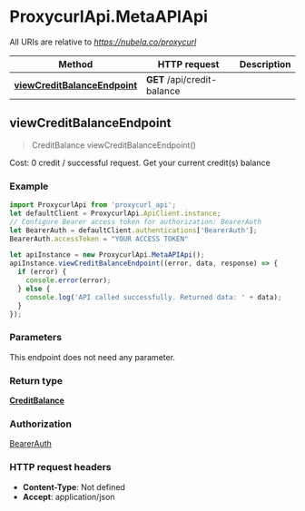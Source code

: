 # ProxycurlApi.MetaAPIApi

All URIs are relative to *https://nubela.co/proxycurl*

Method | HTTP request | Description
------------- | ------------- | -------------
[**viewCreditBalanceEndpoint**](MetaAPIApi.md#viewCreditBalanceEndpoint) | **GET** /api/credit-balance | 



## viewCreditBalanceEndpoint

> CreditBalance viewCreditBalanceEndpoint()



Cost: 0 credit / successful request. Get your current credit(s) balance

### Example

```javascript
import ProxycurlApi from 'proxycurl_api';
let defaultClient = ProxycurlApi.ApiClient.instance;
// Configure Bearer access token for authorization: BearerAuth
let BearerAuth = defaultClient.authentications['BearerAuth'];
BearerAuth.accessToken = "YOUR ACCESS TOKEN"

let apiInstance = new ProxycurlApi.MetaAPIApi();
apiInstance.viewCreditBalanceEndpoint((error, data, response) => {
  if (error) {
    console.error(error);
  } else {
    console.log('API called successfully. Returned data: ' + data);
  }
});
```

### Parameters

This endpoint does not need any parameter.

### Return type

[**CreditBalance**](CreditBalance.md)

### Authorization

[BearerAuth](../README.md#BearerAuth)

### HTTP request headers

- **Content-Type**: Not defined
- **Accept**: application/json


